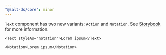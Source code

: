 ```yaml
---
"@salt-ds/core": minor
---
```


`Text` component has two new variants: `Action` and `Notation`. See [Storybook](https://storybook.saltdesignsystem.com/?path=/story/core-text-text-qa--all-variants-grid) for more information.

```tsx
<Text styleAs="notation">Lorem ipsum</Text>
```

```tsx
<Notation>Lorem ipsum</Notation>
```
